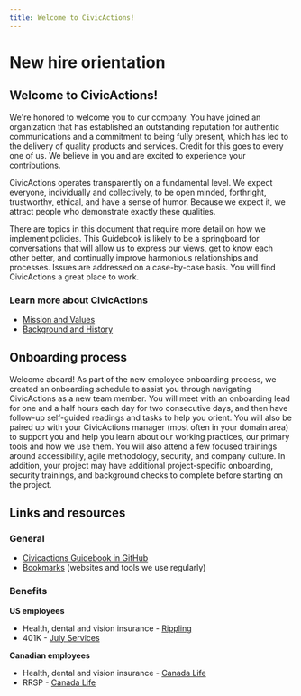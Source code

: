 ```yaml
---
title: Welcome to CivicActions!
---
```


# New hire orientation

## Welcome to CivicActions!

We're honored to welcome you to our company. You have joined an organization that has established an outstanding reputation for authentic communications and a commitment to being fully present, which has led to the delivery of quality products and services. Credit for this goes to every one of us. We believe in you and are excited to experience your contributions.

CivicActions operates transparently on a fundamental level. We expect everyone, individually and collectively, to be open minded, forthright, trustworthy, ethical, and have a sense of humor. Because we expect it, we attract people who demonstrate exactly these qualities.

There are topics in this document that require more detail on how we implement policies. This Guidebook is likely to be a springboard for conversations that will allow us to express our views, get to know each other better, and continually improve harmonious relationships and processes. Issues are addressed on a case-by-case basis. You will find CivicActions a great place to work.

### Learn more about CivicActions

- [Mission and Values](../../about-civicactions/mission-values.md)
- [Background and History](../../about-civicactions/README.md)

## Onboarding process

Welcome aboard! As part of the new employee onboarding process, we created an onboarding schedule to assist you through navigating CivicActions as a new team member. You will meet with an onboarding lead for one and a half hours each day for two consecutive days, and then have follow-up self-guided readings and tasks to help you orient. You will also be paired up with your CivicActions manager (most often in your domain area) to support you and help you learn about our working practices, our primary tools and how we use them. You will also attend a few focused trainings around accessibility, agile methodology, security, and company culture. In addition, your project may have additional project-specific onboarding, security trainings, and background checks to complete before starting on the project.

## Links and resources

### General

- [Civicactions Guidebook in GitHub](https://github.com/CivicActions/guidebook/blob/master/README.md)
- [Bookmarks](bookmarks.md) (websites and tools we use regularly)

### Benefits

**US employees**

- Health, dental and vision insurance - [Rippling](https://app.rippling.com/insurance/employee/US/overview/home)
- 401K - [July Services](https://www.julyservices.com/for-employees/start-here/)

**Canadian employees**

- Health, dental and vision insurance - [Canada Life](https://my.canadalife.com/climsMyLogin)
- RRSP - [Canada Life](https://my.canadalife.com/climsMyLogin)
